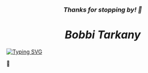 <link rel="stylesheet" href="https://kit.fontawesome.com/92729ea461.css" crossorigin="anonymous">
<link rel="preconnect" href="https://fonts.googleapis.com">
<link rel="preconnect" href="https://fonts.gstatic.com" crossorigin>
<link href="https://fonts.googleapis.com/css2?family=Kalam:wght@300;400;700&family=Kaushan+Script&display=swap" rel="stylesheet">

<h3 align="center"><em>Thanks for stopping by! 👋</em></h3>

<h1 align="center"><em>Bobbi Tarkany</em></h1>

<!-- <p align="center" style="font-family:'Kalam',cursive;font-weight:300;font-style: normal;font-size:26px;">Full Stack Web Developer, React Engineer, and Data Enthusiast 🔭</p> -->

[![Typing SVG](<https://readme-typing-svg.demolab.com?font=Shadows+Into+Light&size=32&pause=1000&color=0969DA&center=true&vCenter=true&random=false&width=980&height=60&lines=I'm+a+Full+Stack+Web+Developer%2C;React+Engineer%2C+;and+Data+Enthusiast.+;Currently+studying+a+BA+in+Computer+Science.;I+love+puzzles+(any+kind)+and+debugging;A+few+of+my+current+projects+are+pinned+to+my+profile;Have+an+Awesome+Day!>)](https://git.io/typing-svg)

<!--
**bltarkany/bltarkany** is a ✨ _special_ ✨ repository because its `README.md` (this file) appears on your GitHub profile.

Here are some ideas to get you started:

- 🔭 I’m currently working on ...
- 🌱 I’m currently learning ...
- 👯 I’m looking to collaborate on ...
- 🤔 I’m looking for help with ...
- 💬 Ask me about ...
- 📫 How to reach me: ...
- 😄 Pronouns: ...
- ⚡ Fun fact: ...
-->

&#128027;
